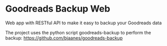 # Goodreads Backup Web

Web app with RESTful API to make it easy to backup your Goodreads data

The project uses the python script goodreads-backup to perform the backup:
https://github.com/bjaanes/goodreads-backup
